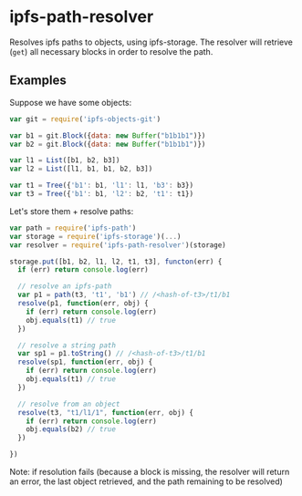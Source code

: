 # ipfs-path-resolver

Resolves ipfs paths to objects, using ipfs-storage. The resolver will retrieve (`get`) all necessary blocks in order to resolve the path.

## Examples

Suppose we have some objects:

```js
var git = require('ipfs-objects-git')

var b1 = git.Block({data: new Buffer("b1b1b1")})
var b2 = git.Block({data: new Buffer("b1b1b1")})

var l1 = List([b1, b2, b3])
var l2 = List([l1, b1, b1, b2, b3])

var t1 = Tree({'b1': b1, 'l1': l1, 'b3': b3})
var t3 = Tree({'b1': b1, 'l2': b2, 't1': t1})
```

Let's store them + resolve paths:

```js
var path = require('ipfs-path')
var storage = require('ipfs-storage')(...)
var resolver = require('ipfs-path-resolver')(storage)

storage.put([b1, b2, l1, l2, t1, t3], functon(err) {
  if (err) return console.log(err)

  // resolve an ipfs-path
  var p1 = path(t3, 't1', 'b1') // /<hash-of-t3>/t1/b1
  resolve(p1, function(err, obj) {
    if (err) return console.log(err)
    obj.equals(t1) // true
  })

  // resolve a string path
  var sp1 = p1.toString() // /<hash-of-t3>/t1/b1
  resolve(sp1, function(err, obj) {
    if (err) return console.log(err)
    obj.equals(t1) // true
  })

  // resolve from an object
  resolve(t3, "t1/l1/1", function(err, obj) {
    if (err) return console.log(err)
    obj.equals(b2) // true
  })

})
```

Note: if resolution fails (because a block is missing, the resolver will return an error, the last object retrieved, and the path remaining to be resolved)
